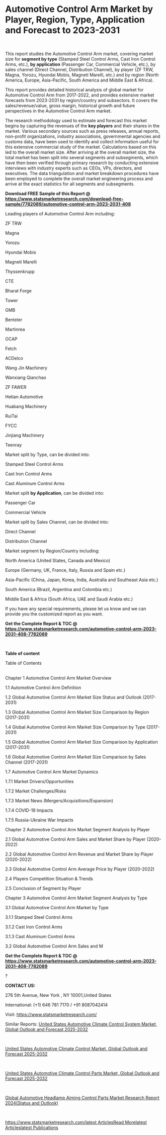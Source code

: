 <h1>Automotive Control Arm Market by Player, Region, Type, Application and Forecast to 2023-2031</h1><br/><p>This report studies the Automotive Control Arm market, covering market size for <strong>segment by type</strong> (Stamped Steel Control Arms, Cast Iron Control Arms, etc.), <strong>by application</strong> (Passenger Car, Commercial Vehicle, etc.), by sales channel (Direct Channel, Distribution Channel), by player (ZF TRW, Magna, Yorozu, Hyundai Mobis, Magneti Marelli, etc.) and by region (North America, Europe, Asia-Pacific, South America and Middle East & Africa).</p>
 
 
 
 <p>This report provides detailed historical analysis of global market for Automotive Control Arm from 2017-2022, and provides extensive market forecasts from 2023-2031 by region/country and subsectors. It covers the sales/revenue/value, gross margin, historical growth and future perspectives in the Automotive Control Arm market.</p>
 
 
 
 <p>The research methodology used to estimate and forecast this market begins by capturing the revenues of the <strong>key players</strong> and their shares in the market. Various secondary sources such as press releases, annual reports, non-profit organizations, industry associations, governmental agencies and customs data, have been used to identify and collect information useful for this extensive commercial study of the market. Calculations based on this led to the overall market size. After arriving at the overall market size, the total market has been split into several segments and subsegments, which have then been verified through primary research by conducting extensive interviews with industry experts such as CEOs, VPs, directors, and executives. The data triangulation and market breakdown procedures have been employed to complete the overall market engineering process and arrive at the exact statistics for all segments and subsegments.</p>
 
 
 
 <p><strong>Download FREE Sample of this Report @ <a href="https://www.statsmarketresearch.com/download-free-sample/7782089/automotive-control-arm-2023-2031-408">https://www.statsmarketresearch.com/download-free-sample/7782089/automotive-control-arm-2023-2031-408</a></strong></p>
 
 
 
 <p>Leading players of Automotive Control Arm including:</p>
 
 
 
 <p>ZF TRW</p>
 
 
 
 <p>Magna</p>
 
 
 
 <p>Yorozu</p>
 
 
 
 <p>Hyundai Mobis</p>
 
 
 
 <p>Magneti Marelli</p>
 
 
 
 <p>Thyssenkrupp</p>
 
 
 
 <p>CTE</p>
 
 
 
 <p>Bharat Forge</p>
 
 
 
 <p>Tower</p>
 
 
 
 <p>GMB</p>
 
 
 
 <p>Benteler</p>
 
 
 
 <p>Martinrea</p>
 
 
 
 <p>OCAP</p>
 
 
 
 <p>Fetch</p>
 
 
 
 <p>ACDelco</p>
 
 
 
 <p>Wang Jin Machinery</p>
 
 
 
 <p>Wanxiang Qianchao</p>
 
 
 
 <p>ZF FAWER</p>
 
 
 
 <p>Hetian Automotive</p>
 
 
 
 <p>Huabang Machinery</p>
 
 
 
 <p>RuiTai</p>
 
 
 
 <p>FYCC</p>
 
 
 
 <p>Jinjiang Machinery</p>
 
 
 
 <p>Teenray</p>
 
 
 
 <p>Market split by Type, can be divided into:</p>
 
 
 
 <p>Stamped Steel Control Arms</p>
 
 
 
 <p>Cast Iron Control Arms</p>
 
 
 
 <p>Cast Aluminum Control Arms</p>
 
 
 
 <p>Market split <strong>by Application</strong>, can be divided into:</p>
 
 
 
 <p>Passenger Car</p>
 
 
 
 <p>Commercial Vehicle</p>
 
 
 
 <p>Market split by Sales Channel, can be divided into:</p>
 
 
 
 <p>Direct Channel</p>
 
 
 
 <p>Distribution Channel</p>
 
 
 
 <p>Market segment by Region/Country including:</p>
 
 
 
 <p>North America (United States, Canada and Mexico)</p>
 
 
 
 <p>Europe (Germany, UK, France, Italy, Russia and Spain etc.)</p>
 
 
 
 <p>Asia-Pacific (China, Japan, Korea, India, Australia and Southeast Asia etc.)</p>
 
 
 
 <p>South America (Brazil, Argentina and Colombia etc.)</p>
 
 
 
 <p>Middle East & Africa (South Africa, UAE and Saudi Arabia etc.)</p>
 
 
 
 <p>If you have any special requirements, please let us know and we can provide you the customized report as you want.</p>
 
 
 
 <div><b>Get the Complete Report & TOC @ <a href="https://www.statsmarketresearch.com/automotive-control-arm-2023-2031-408-7782089">https://www.statsmarketresearch.com/automotive-control-arm-2023-2031-408-7782089</a></b></div>
 
 
 
 <p><br />
 
 <b>Table of content</b></p>
 
 
 
 <p>Table of Contents<br />
 
 <br />
 
 Chapter 1 Automotive Control Arm Market Overview<br />
 
 1.1 Automotive Control Arm Definition<br />
 
 1.2 Global Automotive Control Arm Market Size Status and Outlook (2017-2031)<br />
 
 1.3 Global Automotive Control Arm Market Size Comparison by Region (2017-2031)<br />
 
 1.4 Global Automotive Control Arm Market Size Comparison by Type (2017-2031)<br />
 
 1.5 Global Automotive Control Arm Market Size Comparison by Application (2017-2031)<br />
 
 1.6 Global Automotive Control Arm Market Size Comparison by Sales Channel (2017-2031)<br />
 
 1.7 Automotive Control Arm Market Dynamics<br />
 
 1.7.1 Market Drivers/Opportunities<br />
 
 1.7.2 Market Challenges/Risks<br />
 
 1.7.3 Market News (Mergers/Acquisitions/Expansion)<br />
 
 1.7.4 COVID-19 Impacts<br />
 
 1.7.5 Russia-Ukraine War Impacts<br />
 
 Chapter 2 Automotive Control Arm Market Segment Analysis by Player<br />
 
 2.1 Global Automotive Control Arm Sales and Market Share by Player (2020-2022)<br />
 
 2.2 Global Automotive Control Arm Revenue and Market Share by Player (2020-2022)<br />
 
 2.3 Global Automotive Control Arm Average Price by Player (2020-2022)<br />
 
 2.4 Players Competition Situation & Trends<br />
 
 2.5 Conclusion of Segment by Player<br />
 
 Chapter 3 Automotive Control Arm Market Segment Analysis by Type<br />
 
 3.1 Global Automotive Control Arm Market by Type<br />
 
 3.1.1 Stamped Steel Control Arms<br />
 
 3.1.2 Cast Iron Control Arms<br />
 
 3.1.3 Cast Aluminum Control Arms<br />
 
 3.2 Global Automotive Control Arm Sales and M</p>
 
 
 
 <div><b>Get the Complete Report & TOC @ <a href="https://www.statsmarketresearch.com/automotive-control-arm-2023-2031-408-7782089">https://www.statsmarketresearch.com/automotive-control-arm-2023-2031-408-7782089</a></b></div>
 
 
 
 <p>? </p>
 
 
 
 <p><b>CONTACT US:</b><br />
 
 276 5th Avenue, New York , NY 10001,United States<br />
 
 International: (+1) 646 781 7170 / +91 8087042414<br />
 
 Visit: <a href="https://www.statsmarketresearch.com/">https://www.statsmarketresearch.com/</a><br />
 
 Similar Reports: <a href="https://www.statsmarketresearch.com/automotive-control-arm-2023-2031-408-7782089">United States Automotive Climate Control System Market, Global Outlook and Forecast 2025-2032</a><br />
 
 <br />
 
 <a href="https://www.statsmarketresearch.com/automotive-control-arm-2023-2031-408-7782089">United States Automotive Climate Control Market, Global Outlook and Forecast 2025-2032</a><br />
 
 <br />
 
 <a href="https://www.statsmarketresearch.com/automotive-control-arm-2023-2031-408-7782089">United States Automotive Climate Control Parts Market, Global Outlook and Forecast 2025-2032</a><br />
 
 <br />
 
 <a href="https://www.statsmarketresearch.com/automotive-control-arm-2023-2031-408-7782089">Global Automotive Headlamp Aiming Control Parts Market Research Report 2024(Status and Outlook)</a><br />
 
 <br />
 
 <a href="https://gyeongbokgung.com">https://www.statsmarketresearch.com/</a><a href="https://hallyeomaritime.com">latest Articles</a><a href="https://jingwansa.com">Read More</a><a href="https://nguoiviet.jp/">latest Articles</a><a href="https://www.intelmarketresearch.com/">latest Publications</a></p>